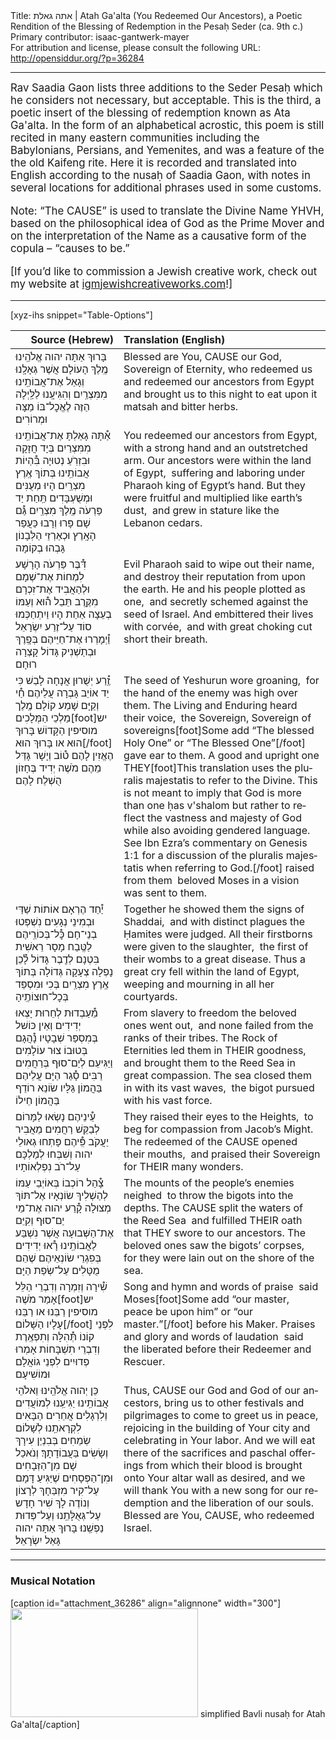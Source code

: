 <html>
<head></head>
<body>
Title: אתה גאלת | Atah Ga'alta (You Redeemed Our Ancestors), a Poetic Rendition of the Blessing of Redemption in the Pesaḥ Seder (ca. 9th c.)<br />
Primary contributor: isaac-gantwerk-mayer<br />
For attribution and license, please consult the following URL: <a href="http://opensiddur.org/?p=36284">http://opensiddur.org/?p=36284</a>
<p />
<hr />

<div class="english" lang="en" style="font-size: 1.2em;">
Rav Saadia Gaon lists three additions to the Seder Pesaḥ which he considers not necessary, but acceptable. This is the third, a poetic insert of the blessing of redemption known as Ata Ga'alta. In the form of an alphabetical acrostic, this poem is still recited in many eastern communities including the Babylonians, Persians, and Yemenites, and was a feature of the the old Kaifeng rite. Here it is recorded and translated into English according to the nusaḥ of Saadia Gaon, with notes in several locations for additional phrases used in some customs.

Note: “The CAUSE” is used to translate the Divine Name YHVH, based on the philosophical idea of God as the Prime Mover and on the interpretation of the Name as a causative form of the copula – “causes to be.”

[If you’d like to commission a Jewish creative work, check out my website at <a href="http://igmjewishcreativeworks.com">igmjewishcreativeworks.com</a>!]
</div>

<hr />

[xyz-ihs snippet="Table-Options"]<table style="margin-left: auto; margin-right: auto;" class="draggable">
<thead><tr><th id="x" style="text-align: right;">Source (Hebrew)</th><th style="text-align: left;">Translation (English)</th></tr></thead>
<tbody>
<tr><td style="vertical-align:top;">
<div class="liturgy" lang="he">
בָּרוּךְ אַתָּה 
יהוה אֱלֹהֵֽינוּ 
מֶֽלֶךְ הָעוֹלָם 
אֲשֶׁר גְּאָלָֽנוּ 
וְגָאַל אֶת־אֲבוֹתֵֽינוּ מִמִּצְרַֽיִם 
וְהִגִּיעָֽנוּ לַלַּֽיְלָה הַזֶּה 
לֶאֱכׇל־בּוֹ מַצָּה וּמְרוֹרִים׃
</span></div></td>
 
<td style="vertical-align:top;">
<div class="english" lang="en">
Blessed are You, 
CAUSE our God, 
Sovereign of Eternity, 
who redeemed us 
and redeemed our ancestors from Egypt 
and brought us to this night 
to eat upon it matsah and bitter herbs.
</div></td></tr>


<tr><td style="vertical-align:top;">
<div class="liturgy" lang="he">
<span class="acrostic">אַ֯</span>תָּה גָאַלְתָּ אֶת־אֲבוֹתֵֽינוּ מִמִּצְרַיִם
בְּיָד חֲזָקָה וּבִזְרֹֽעַ נְטוּיָה
<span class="acrostic">בִּ֯</span>הְיוֹת אֲבוֹתֵֽינוּ בְּתוֹךְ אֶֽרֶץ מִצְרַֽיִם
הָיוּ מְעֻנִּים וּמְשֻׁעְבָּדִים תַּֽחַת יַד פַּרְעֹה מֶֽלֶךְ מִצְרַֽיִם
<span class="acrostic">גַּ֯</span>ם שָׁם פָּרוּ וְרָבוּ כַּעֲפַר הָאָֽרֶץ
וּכְאַרְזֵי הַלְּבָנוֹן גָּבְהוּ בְקוֹמָה
</span></div></td>
 
<td style="vertical-align:top;">
<div class="english" lang="en">
You redeemed our ancestors from Egypt,<span class="acrostic">&nbsp;</span>
with a strong hand and an outstretched arm.
Our ancestors were within the land of Egypt,<span class="acrostic">&nbsp;</span>
suffering and laboring under Pharaoh king of Egypt’s hand.
But they were fruitful and multiplied like earth’s dust,<span class="acrostic">&nbsp;</span>
and grew in stature like the Lebanon cedars.
</div></td></tr>


<tr><td style="vertical-align:top;">
<div class="liturgy" lang="he">
<span class="acrostic">דִּ֯</span>בֶּר פַּרְעֹה הָרָשָׁע לִמְחוֹת אֶת־שְׁמָם
וּלְהַאֲבִיד אֶת־זִכְרָם מִקֶּֽרֶב תֵּבֵל
<span class="acrostic">ה֯</span>וּא וְעַמּוֹ בְעֵצָה אַחַת הָיוּ
וַיִתְחַכְּמוּ סוֹד עַל־זֶרַע יִשְׂרָאֵל
<span class="acrostic">וַ֯</span>יְמָרְרוּ אֶת־חַיֵּיהֶם בְּפָֽרֶךְ
וּבְתַשְׁנִיק גָּדוֹל קָצְרָה רוּחָם
</span></div></td>
 
<td style="vertical-align:top;">
<div class="english" lang="en">
Evil Pharaoh said to wipe out their name,<span class="acrostic">&nbsp;</span>
and destroy their reputation from upon the earth.
He and his people plotted as one,<span class="acrostic">&nbsp;</span>
and secretly schemed against the seed of Israel.
And embittered their lives with corvée,<span class="acrostic">&nbsp;</span>
and with great choking cut short their breath.
</div></td></tr>


<tr><td style="vertical-align:top;">
<div class="liturgy" lang="he">
<span class="acrostic">זֶֽ֯</span>רַע יְשֻׁרוּן אֲנָחָה לָבַשׁ
כִּי יַד אוֹיֵב גָּבְרָה עֲלֵיהֶם
<span class="acrostic">חַ֯</span>י וְקַיָּם שָׁמַע קוֹלָם
מֶֽלֶך מַלְכֵי הַמְּלָכִים[foot]יש מוסיפין הַקָּדוֹשׁ בָּרוּךְ הוּא או בָּרוּךְ הוּא[/foot] הֶאֱזִין לָהֶם
<span class="acrostic">ט֯</span>וֹב וְיָשָׁר גָּדַּל מֵהֶם
מֹשֶׁה יְדִיד בֶּחָזוֹן הֻשְׁלַח לָהֶם
</span></div></td>
 
<td style="vertical-align:top;">
<div class="english" lang="en">
The seed of Yeshurun wore groaning,<span class="acrostic">&nbsp;</span>
for the hand of the enemy was high over them.
The Living and Enduring heard their voice,<span class="acrostic">&nbsp;</span>
the Sovereign, Sovereign of sovereigns[foot]Some add “The blessed Holy One” or “The Blessed One”[/foot] gave ear to them.
A good and upright one THEY[foot]This translation uses the pluralis majestatis to refer to the Divine. This is not meant to imply that God is more than one ḥas v'shalom but rather to reflect the vastness and majesty of God while also avoiding gendered language. See Ibn Ezra’s commentary on Genesis 1:1 for a discussion of the pluralis majestatis when referring to God.[/foot] raised from them<span class="acrostic">&nbsp;</span>
beloved Moses in a vision was sent to them.
</div></td></tr>


<tr><td style="vertical-align:top;">
<div class="liturgy" lang="he">
<span class="acrostic">יַ֯</span>חַד הֶרְאָם אוֹתוֹת שַׁדַּי
וּבְמִינֵי נְגָעִים נִשְׁפְּטוּ בְנֵי־חָם
<span class="acrostic">כׇּ֯</span>ל־בְּכוֹרֵֽיהֶם לַטֶּֽבַח מָסָר
רֵאשִׁית בִּטְנָם לְדֶֽבֶר גָּדוֹל
<span class="acrostic">לָ֯</span>כֵן נָפְלָה צְעָקָה גְּדוֹלָה בְּתוֹךְ אֶֽרֶץ מִצְרַֽיִם
בְּכִי וּמִסְפֵּד בְּכׇל־חוּצוֹתֶֽיהָ
</span></div></td>
 
<td style="vertical-align:top;">
<div class="english" lang="en">
Together he showed them the signs of Shaddai,<span class="acrostic">&nbsp;</span>
and with distinct plagues the Ḥamites were judged.
All their firstborns were given to the slaughter,<span class="acrostic">&nbsp;</span>
the first of their wombs to a great disease.
Thus a great cry fell within the land of Egypt,<span class="acrostic">&nbsp;</span>
weeping and mourning in all her courtyards.
</div></td></tr>


<tr><td style="vertical-align:top;">
<div class="liturgy" lang="he">
<span class="acrostic">מֵ֯</span>עַבְדוּת לְחֵרוּת יָצְאוּ יְדִידִים
וְאֵין כּוֹשׁל בְּמִסְפַּר שְׁבָטָיו
<span class="acrostic">נָ֯</span>הֲגָם בְּטוּבוֹ צוּר עוֹלָמִים
וַיַּגִּיעֵם לְיַם־סוּף בְּרַחֲמִים רַבִּים
<span class="acrostic">סָ֯</span>גַר הַיָּם עֲלֵיהֶם בַּהֲמוֹן גַּלָּיו
שׂוֹנֵא רוֹדֵף בַּהֲמוֹן חֵילוֹ
</span></div></td>
 
<td style="vertical-align:top;">
<div class="english" lang="en">
From slavery to freedom the beloved ones went out,<span class="acrostic">&nbsp;</span>
 and none failed from the ranks of their tribes.
The Rock of Eternities led them in THEIR goodness,<span class="acrostic">&nbsp;</span>
and brought them to the Reed Sea in great compassion.  
The sea closed them in with its vast waves,<span class="acrostic">&nbsp;</span>
the bigot pursued with his vast force.
</div></td></tr>


<tr><td style="vertical-align:top;">
<div class="liturgy" lang="he">
<span class="acrostic">עֵ֯</span>ינֵיהֶם נָשְׂאוּ לַמָּרוֹם
לְבַקֵּשׁ רַחֲמִים מֵאֲבִיר יַעֲקֹב
<span class="acrostic">פִּֽ֯</span>יהֶם פָּתְחוּ גְאוּלֵי יהוה
וְשִׁבְּחוּ לְמַלְכָּם עַל־רֹב נִפְלְאוֹתָיו
</span></div></td>
 
<td style="vertical-align:top;">
<div class="english" lang="en">
They raised their eyes to the Heights,<span class="acrostic">&nbsp;</span>
to beg for compassion from Jacob’s Might.
The redeemed of the CAUSE opened their mouths,<span class="acrostic">&nbsp;</span>
and praised their Sovereign for THEIR many wonders.
</div></td></tr>


<tr><td style="vertical-align:top;">
<div class="liturgy" lang="he">
<span class="acrostic">צָ֯</span>הַל רוֹכְבוֹ בְּאוֹיְבֵי עַמּוֹ
לְהַשְׁלִיךְ שׂוֹנְאָיו אֶל־תּוֹךְ מְצוּלָה
<span class="acrostic">קָ֯</span>רַע יהוה אֶת־מֵי יַם־סוּף
וְקִיֵּם אֶת־הַשְּׁבוּעָה אֲשֶׁר נִשְׁבַּע לַאֲבוֹתֵֽינוּ
<span class="acrostic">רָ֯</span>אוּ יְדִידִים בְּפִגְרֵי שׂוֹנְאֵיהֶם
שֶׁהֵם מֻטָּלִים עַל־שְׂפַת הַיָּם
</span></div></td>
 
<td style="vertical-align:top;">
<div class="english" lang="en">
The mounts of the people’s enemies neighed<span class="acrostic">&nbsp;</span>
to throw the bigots into the depths. 
The CAUSE split the waters of the Reed Sea<span class="acrostic">&nbsp;</span>
and fulfilled THEIR oath that THEY swore to our ancestors.
The beloved ones saw the bigots’ corpses,<span class="acrostic">&nbsp;</span>
for they were lain out on the shore of the sea.
</div></td></tr>


<tr><td style="vertical-align:top;">
<div class="liturgy" lang="he">
<span class="acrostic">שִׁ֯</span>ירָה וְזִמְרָה וְדִבְרֵי הַלֵּל
אָמַר מֹשֶׁה[foot]יש מוסיפין רַבֵּנוּ או רַבֵּנוּ עָלָיו הַשָּׁלוֹם[/foot] לִפְנֵי קוֹנוֹ
<span class="acrostic">תְּ֯</span>הִלָּה וְתִפְאֶֽרֶת וְדִבְרֵי תִשְׁבָּחוֹת
אָמְרוּ פְדוּיִים לִפְנֵי גוֹאֲלָם וּמוֹשִׁיעָם
</span></div></td>
 
<td style="vertical-align:top;">
<div class="english" lang="en">
Song and hymn and words of praise<span class="acrostic">&nbsp;</span>
said Moses[foot]Some add “our master, peace be upon him” or “our master.”[/foot] before his Maker.
Praises and glory and words of laudation<span class="acrostic">&nbsp;</span>
said the liberated before their Redeemer and Rescuer.
</div></td></tr>


<tr><td style="vertical-align:top;">
<div class="liturgy" lang="he">
כֵּן יְהוה אֱלֹהֵֽינוּ וֵאלֹהֵי אֲבוֹתֵֽינוּ 
יַגִּיעֵֽנוּ לְמוֹעֲדִים וְלִרְגָלִים אֲחֵרִים 
הַבָּאִים לִקְרָאתֵֽנוּ לְשָׁלוֹם 
שְׂמֵחִים בְּבִנְיַן עִירָךְ 
וְשָׂשִׂים בַּעֲבוֹדָתָךְ׃ 
וְנֹאכַל שָׁם מִן־הַזְּבָחִים וּמִן־הַפְּסָחִים 
שֶׁיַּגִּיעַ דָּמָם עַל־קִיר מִזְבַּחָךְ לְרָצוֹן 
וְנוֹדֶה לָךְ שִׁיר חָדָש עַל־גְּאֻלָּתֵֽנוּ 
וְעַל־פְּדוּת נַפְשֵֽׁנוּ׃
בָּרוּךְ אַתָּה יהוה גָּאַל יִשְׂרָאֵל׃
</span></div></td>
 
<td style="vertical-align:top;">
<div class="english" lang="en">
Thus, CAUSE our God and God of our ancestors, 
bring us to other festivals and pilgrimages 
to come to greet us in peace, 
rejoicing in the building of Your city 
and celebrating in Your labor. 
And we will eat there of the sacrifices and paschal offerings 
from which their blood is brought onto Your altar wall as desired, 
and we will thank You with a new song for our redemption 
and the liberation of our souls.
Blessed are You, CAUSE, who redeemed Israel.
</div></td></tr>
</tbody></table>

<hr />

<!--

<h3>Source(s)</h3>
-->

<h3>Musical Notation</h3>

[caption id="attachment_36286" align="alignnone" width="300"]<a href="https://opensiddur.org/wp-content/uploads/2021/03/simplified-Bavli-nusaḥ-for-Atah-Gaalta.png" rel="lightbox"><img src="https://opensiddur.org/wp-content/uploads/2021/03/simplified-Bavli-nusaḥ-for-Atah-Gaalta-300x174.png" alt="" width="300" height="174" class="size-medium wp-image-36286" /></a> simplified Bavli nusaḥ for Atah Ga'alta[/caption]

&nbsp;
</body>
</html>